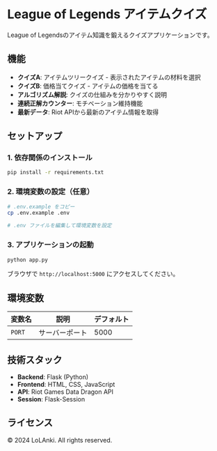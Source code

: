 # League of Legends アイテムクイズ

League of Legendsのアイテム知識を鍛えるクイズアプリケーションです。

## 機能

- **クイズA**: アイテムツリークイズ - 表示されたアイテムの材料を選択
- **クイズB**: 価格当てクイズ - アイテムの価格を当てる
- **アルゴリズム解説**: クイズの仕組みを分かりやすく説明
- **連続正解カウンター**: モチベーション維持機能
- **最新データ**: Riot APIから最新のアイテム情報を取得

## セットアップ

### 1. 依存関係のインストール

```bash
pip install -r requirements.txt
```

### 2. 環境変数の設定（任意）

```bash
# .env.example をコピー
cp .env.example .env

# .env ファイルを編集して環境変数を設定
```

### 3. アプリケーションの起動

```bash
python app.py
```

ブラウザで `http://localhost:5000` にアクセスしてください。

## 環境変数

| 変数名 | 説明 | デフォルト |
|--------|------|-----------|
| `PORT` | サーバーポート | 5000 |

## 技術スタック

- **Backend**: Flask (Python)
- **Frontend**: HTML, CSS, JavaScript
- **API**: Riot Games Data Dragon API
- **Session**: Flask-Session

## ライセンス

© 2024 LoLAnki. All rights reserved.
